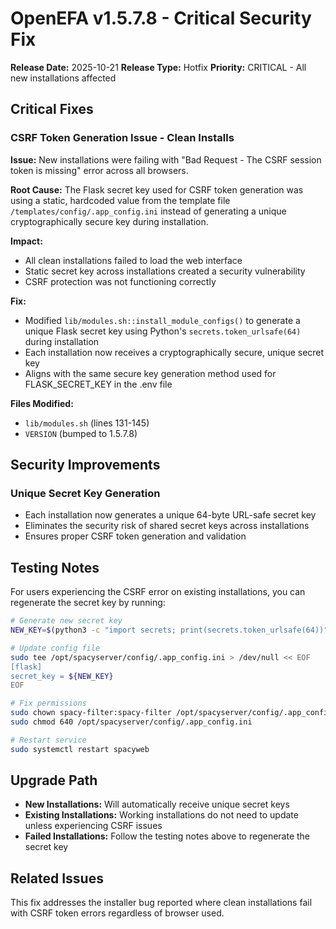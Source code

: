 # OpenEFA v1.5.7.8 - Critical Security Fix

**Release Date:** 2025-10-21
**Release Type:** Hotfix
**Priority:** CRITICAL - All new installations affected

## Critical Fixes

### CSRF Token Generation Issue - Clean Installs
**Issue:** New installations were failing with "Bad Request - The CSRF session token is missing" error across all browsers.

**Root Cause:** The Flask secret key used for CSRF token generation was using a static, hardcoded value from the template file `/templates/config/.app_config.ini` instead of generating a unique cryptographically secure key during installation.

**Impact:**
- All clean installations failed to load the web interface
- Static secret key across installations created a security vulnerability
- CSRF protection was not functioning correctly

**Fix:**
- Modified `lib/modules.sh::install_module_configs()` to generate a unique Flask secret key using Python's `secrets.token_urlsafe(64)` during installation
- Each installation now receives a cryptographically secure, unique secret key
- Aligns with the same secure key generation method used for FLASK_SECRET_KEY in the .env file

**Files Modified:**
- `lib/modules.sh` (lines 131-145)
- `VERSION` (bumped to 1.5.7.8)

## Security Improvements

### Unique Secret Key Generation
- Each installation now generates a unique 64-byte URL-safe secret key
- Eliminates the security risk of shared secret keys across installations
- Ensures proper CSRF token generation and validation

## Testing Notes

For users experiencing the CSRF error on existing installations, you can regenerate the secret key by running:

```bash
# Generate new secret key
NEW_KEY=$(python3 -c "import secrets; print(secrets.token_urlsafe(64))")

# Update config file
sudo tee /opt/spacyserver/config/.app_config.ini > /dev/null << EOF
[flask]
secret_key = ${NEW_KEY}
EOF

# Fix permissions
sudo chown spacy-filter:spacy-filter /opt/spacyserver/config/.app_config.ini
sudo chmod 640 /opt/spacyserver/config/.app_config.ini

# Restart service
sudo systemctl restart spacyweb
```

## Upgrade Path

- **New Installations:** Will automatically receive unique secret keys
- **Existing Installations:** Working installations do not need to update unless experiencing CSRF issues
- **Failed Installations:** Follow the testing notes above to regenerate the secret key

## Related Issues

This fix addresses the installer bug reported where clean installations fail with CSRF token errors regardless of browser used.
